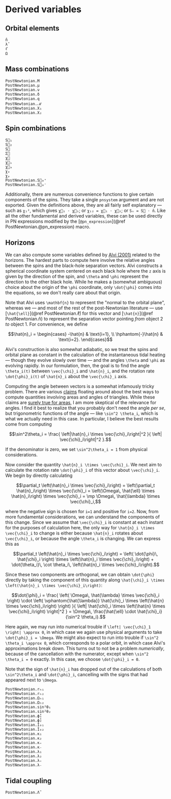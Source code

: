 # Derived variables

## Orbital elements

```@docs
n̂
λ̂
ℓ̂
Ω
```

## Mass combinations

```@docs
PostNewtonian.M
PostNewtonian.μ
PostNewtonian.ν
PostNewtonian.δ
PostNewtonian.q
PostNewtonian.ℳ
PostNewtonian.X₁
PostNewtonian.X₂
```

## Spin combinations

```@docs
S⃗₁
S⃗₂
S⃗
Σ⃗
χ⃗
χ⃗ₛ
χ⃗ₐ
χₑ
χₚ
PostNewtonian.S⃗₀⁺
PostNewtonian.S⃗₀⁻
```

Additionally, there are numerous convenience functions to give certain
components of the spins.  They take a single `pnsystem` argument and are not
exported.  Given the definitions above, they are all fairly self explanatory —
such as `χ₁²`, which gives `χ⃗₁ ⋅ χ⃗₁`; or `χ₁₂ = χ⃗₁ ⋅ χ⃗₂`; or `Sₙ = S⃗ ⋅ n̂`.
Like all the other fundamental and derived variables, these can be used directly
in PN expressions modified by the [`@pn_expression`](@ref
PostNewtonian.@pn_expression) macro.

## Horizons

We can also compute some variables defined by [Alvi
(2001)](https://doi.org/10.1103/PhysRevD.64.104020) related to the
horizons.  The hardest parts to compute here involve the relative angles between
the spins and the black-hole separation vectors.  Alvi constructs a spherical
coordinate system centered on each black hole where the ``z`` axis is given by
the direction of the spin, and ``\theta`` and ``\phi`` represent the direction
to the other black hole.  While he makes a (somewhat ambiguous) choice about the
origin of the ``\phi`` coordinate, only ``\dot{\phi}`` comes into the equations,
so we don't really care about that origin.

Note that Alvi uses ``\mathbf{n}`` to represent the "normal to the orbital
plane", whereas we — and most of the rest of the post-Newtonian literature — use
[``\hat{\ell}``](@ref PostNewtonian.ℓ̂) for this vector and [``\hat{n}``](@ref
PostNewtonian.n̂) to represent the separation vector pointing *from* object 2
*to* object 1.  For convenience, we define

```math
\hat{n}_i = \begin{cases}
-\hat{n} & \text{i=1}, \\
\hphantom{-}\hat{n} & \text{i=2}.
\end{cases}
```

Alvi's construction is also somewhat adiabatic, so we treat the spins and
orbital plane as constant in the calculation of the instantaneous tidal heating
— though they evolve slowly over time — and the angles ``\theta`` and ``\phi``
as evolving rapidly.  In our formulation, then, the goal is to find the angle
``\theta_i(t)`` between ``\vec{\chi}_i`` and ``\hat{n}_i``, and the rotation
rate ``\dot{\phi}_i(t)`` of ``\hat{n}_i`` about the ``\vec{\chi}_i`` axis.

Computing the angle between vectors is a somewhat infamously tricky problem.
There are various
[claims](https://people.eecs.berkeley.edu/~wkahan/Triangle.pdf) floating around
about the best ways to compute quantities involving areas and angles of
triangles.  While these claims are [surely true for
areas](https://inria.hal.science/hal-00790071), I am more skeptical of the
relevance for angles.  I find it best to realize that you probably don't need
the angle *per se*, but trigonometric functions of the angle — like ``\sin^2
\theta_i``, which is what we actually need in this case.  In particular, I
believe the best results come from computing

```math
\sin^2\theta_i = \frac{
    \left|\hat{n}_i \times \vec{\chi}_i\right|^2
}{
    \left| \vec{\chi}_i\right|^2
}.
```

If the denominator is zero, we set ``\sin^2\theta_i = 1`` from physical
considerations.

Now consider the quantity ``\hat{n}_i \times \vec{\chi}_i``.  We next aim to
calculate the rotation rate ``\dot{\phi}_i`` of this vector about
``\vec{\chi}_i``.  We begin by directly calculating

```math
\partial_t \left(\hat{n}_i \times \vec{\chi}_i\right)
=
\left(\partial_t \hat{n}_i\right) \times \vec{\chi}_i
=
\left(\Omega\, \hat{\ell} \times \hat{n}_i\right) \times \vec{\chi}_i
=
\mp \Omega\, \hat{\lambda} \times \vec{\chi}_i,
```

where the negative sign is chosen for ``i=1`` and positive for ``i=2``.  Now,
from more fundamental considerations, we can understand the components of this
change.  Since we assume that ``\vec{\chi}_i`` is constant at each instant for
the purposes of calculation here, the only way for ``\hat{n}_i \times
\vec{\chi}_i`` to change is either because ``\hat{n}_i`` rotates about
``\vec{\chi}_i``, or because the angle ``\theta_i`` is changing.  We can express
this as

```math
\partial_t \left(\hat{n}_i \times \vec{\chi}_i\right)
=
\left( \dot{\phi}\, \hat{\chi}_i \right) \times \left(\hat{n}_i \times \vec{\chi}_i\right)
+
\dot{\theta_i}\, \cot \theta_i\, \left(\hat{n}_i \times \vec{\chi}_i\right).
```

Since these two components are orthogonal, we can obtain ``\dot{\phi}`` directly
by taking the component of this quantity along ``\hat{\chi}_i \times
\left(\hat{n}_i \times \vec{\chi}_i\right)``:

```math
\dot{\phi}_i
=
\frac{
    \left( \Omega\, \hat{\lambda} \times \vec{\chi}_i \right)
    \cdot
    \left(
        \vphantom{\hat{\lambda}} \hat{\chi}_i
        \times
        \left(\hat{n} \times \vec{\chi}_i\right)
    \right)
}{
    \left| \hat{\chi}_i \times \left(\hat{n} \times \vec{\chi}_i\right) \right|^2
}
=
\Omega\, \frac{\hat{\ell} \cdot \hat{\chi}_i}{\sin^2 \theta_i}.
```

Here again, we may run into numerical trouble if ``\left| \vec{\chi}_1 \right| \approx 0``,
in which case we again use physical arguments to take ``\dot{\phi}_i = \Omega``.
We might also expect to run into trouble if ``\sin^2 \theta_i \approx 0``, which
corresponds to a polar orbit, in which case Alvi's approximations break down.
This turns out to not be a problem *numerically*, because of the cancellation
with the numerator, except when ``\sin^2 \theta_i = 0`` exactly.  In this case,
we choose ``\dot{\phi}_i = 0``.

Note that the sign of ``\hat{n}_i`` has dropped out of the calculations of both
``\sin^2\theta_i`` and ``\dot{\phi}_i``, cancelling with the signs that had
appeared next to ``\Omega``.

```@docs
PostNewtonian.rₕ₁
PostNewtonian.rₕ₂
PostNewtonian.Ωₕ₁
PostNewtonian.Ωₕ₂
PostNewtonian.sin²θ₁
PostNewtonian.sin²θ₂
PostNewtonian.ϕ̇̂₁
PostNewtonian.ϕ̇̂₂
PostNewtonian.Î₀₁
PostNewtonian.Î₀₂
PostNewtonian.κ₁
PostNewtonian.κ₂
PostNewtonian.κ₊
PostNewtonian.κ₋
PostNewtonian.λ₁
PostNewtonian.λ₂
PostNewtonian.λ₊
PostNewtonian.λ₋
```

## Tidal coupling

```@docs
PostNewtonian.Λ̃
```
